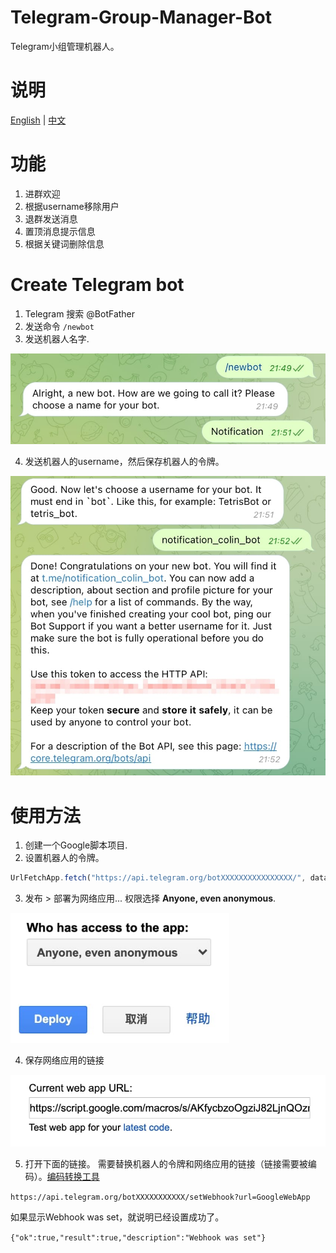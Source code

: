 # Telegram-Group-Manager-Bot
Telegram小组管理机器人。

# 说明
[English](README.md) | [中文](README-zh.md)

# 功能
1. 进群欢迎
2. 根据username移除用户
3. 退群发送消息
4. 置顶消息提示信息
5. 根据关键词删除信息

# Create Telegram bot
1. Telegram 搜索 @BotFather
2. 发送命令 `/newbot`
3. 发送机器人名字.
<img src="Instructions/1.jpg" width="550px">

4. 发送机器人的username，然后保存机器人的令牌。
<img src="Instructions/2.jpg" width="550px">

# 使用方法
1. 创建一个Google脚本项目.
2. 设置机器人的令牌。

```JavaScript
UrlFetchApp.fetch("https://api.telegram.org/botXXXXXXXXXXXXXXXX/", data);
```
3. 发布 > 部署为网络应用... 权限选择 **Anyone, even anonymous**.
<img src="Instructions/3.jpg" width="350px">

4. 保存网络应用的链接
<img src="Instructions/4.jpg" width="550px">

5. 打开下面的链接。 需要替换机器人的令牌和网络应用的链接（链接需要被编码）。[编码转换工具](https://dev-coco.github.io/Online-Tools/Code-Conversion.html)

```https://api.telegram.org/botXXXXXXXXXXX/setWebhook?url=GoogleWebApp```

如果显示Webhook was set，就说明已经设置成功了。

```{"ok":true,"result":true,"description":"Webhook was set"}```

